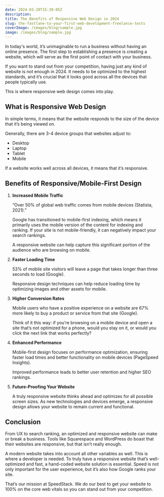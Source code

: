 ```yaml
---
date: 2024-03-20T15:39:05Z
description:
title: The Benefits of Responsive Web Design in 2024
slug: the-fastlane-to-your-first-web-development-freelance-tests
coverImage: /images/blog/sample.jpg
image: /images/blog/sample.jpg
---
```

In today's world, it’s unimaginable to run a business without having an online presence. The first step to establishing a presence is creating a website, which will serve as the first point of contact with your business.

If you want to stand out from your competition, having just any kind of website is not enough in 2024. It needs to be optimized to the highest standards, and it’s crucial that it looks good across all the devices that people typically use.

This is where responsive web design comes into play.

## What is Responsive Web Design

In simple terms, it means that the website responds to the size of the device that it’s being viewed on.

Generally, there are 3-4 device groups that websites adjust to:

* Desktop
* Laptop
* Tablet
* Mobile

If a website works well across all devices, it means that it’s responsive.

## Benefits of Responsive/Mobile-First Design

1. **Increased Mobile Traffic**

   “Over 50% of global web traffic comes from mobile devices (Statista, 2021).”

   Google has transitioned to mobile-first indexing, which means it primarily uses the mobile version of the content for indexing and ranking. If your site is not mobile-friendly, it can negatively impact your search rankings.

   A responsive website can help capture this significant portion of the audience who are browsing on mobile.

2. **Faster Loading Time**

   53% of mobile site visitors will leave a page that takes longer than three seconds to load (Google).

   Responsive design techniques can help reduce loading time by optimizing images and other assets for mobile.

3. **Higher Conversion Rates**

   Mobile users who have a positive experience on a website are 67% more likely to buy a product or service from that site (Google).

   Think of it this way: if you’re browsing on a mobile device and open a site that’s not optimized for a phone, would you stay on it, or would you click the next link that works perfectly?

4. **Enhanced Performance**

   Mobile-first design focuses on performance optimization, ensuring faster load times and better functionality on mobile devices (PageSpeed Insights).

   Improved performance leads to better user retention and higher SEO rankings.

5. **Future-Proofing Your Website**

   A truly responsive website thinks ahead and optimizes for all possible screen sizes. As new technologies and devices emerge, a responsive design allows your website to remain current and functional.

## Conclusion

From UX to search ranking, an optimized and responsive website can make or break a business. Tools like Squarespace and WordPress do boast that their websites are responsive, but that isn’t really enough.

A modern website takes into account all other variables as well. This is where a developer is needed. To truly have a responsive website that’s well-optimized and fast, a hand-coded website solution is essential. Speed is not only important for the user experience, but it’s also how Google ranks your site.

That’s our mission at SpeedStack. We do our best to get your website to 100% on the core web vitals so you can stand out from your competition.
